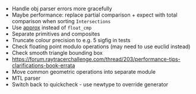- Handle obj parser errors more gracefully
- Maybe performance: replace partial comparison + expect with total comparison when sorting `Intersections`
- Use [approx](https://docs.rs/approx/0.4.0/approx/index.html) instead of `float_cmp`
- Separate primitives and composites
- Truncate colour precision to e.g. 5 sigfig in tests
- Check floating point modulo operations (may need to use euclid instead)
- Check smooth triangle bounding box
- https://forum.raytracerchallenge.com/thread/203/performance-tips-clarifications-book-errata
- Move common geometric operations into separate module
- MTL parser
- Switch back to quickcheck - use newtype to override generator